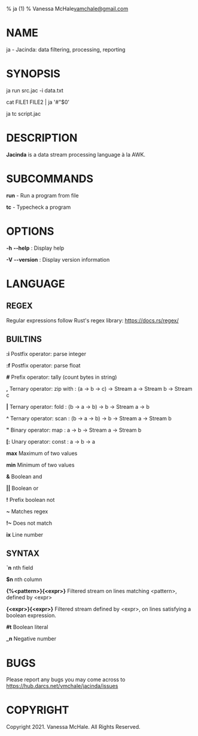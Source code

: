 % ja (1)
% Vanessa McHale<vamchale@gmail.com>

# NAME

ja - Jacinda: data filtering, processing, reporting

# SYNOPSIS

  ja run src.jac -i data.txt

  cat FILE1 FILE2 | ja '#"$0'

  ja tc script.jac

# DESCRIPTION

**Jacinda** is a data stream processing language à la AWK.

# SUBCOMMANDS

**run** - Run a program from file

**tc** - Typecheck a program

# OPTIONS

**-h** **-\-help**
:   Display help

**-V** **-\-version**
:   Display version information

# LANGUAGE

## REGEX

Regular expressions follow Rust's regex library: https://docs.rs/regex/

## BUILTINS

**:i** Postfix operator: parse integer

**:f** Postfix operator: parse float

**#** Prefix operator: tally (count bytes in string)

**,** Ternary operator: zip with
:   (a -> b -> c) -> Stream a -> Stream b -> Stream c

**|** Ternary operator: fold
:   (b -> a -> b) -> b -> Stream a -> b

**^** Ternary operator: scan
:   (b -> a -> b) -> b -> Stream a -> Stream b

**"** Binary operator: map
:   a -> b -> Stream a -> Stream b

**[:** Unary operator: const 
:   a -> b -> a

**max** Maximum of two values

**min** Minimum of two values

**&** Boolean and

**||** Boolean or

**!** Prefix boolean not

**~** Matches regex

**!~** Does not match

**ix** Line number

## SYNTAX

**`n** nth field

**$n** nth column

**{%\<pattern>}{\<expr>}** Filtered stream on lines matching \<pattern>, defined by \<expr>

**{\<expr>}{\<expr>}** Filtered stream defined by \<expr>, on lines satisfying
a boolean expression.

**#t** Boolean literal

**\_n** Negative number

# BUGS

Please report any bugs you may come across to
https://hub.darcs.net/vmchale/jacinda/issues

# COPYRIGHT

Copyright 2021. Vanessa McHale. All Rights Reserved.
